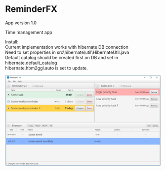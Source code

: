 # ReminderFX

App version 1.0

Time management app

Install:</br>
Current implementation works with hibernate DB connection</br>
Need to set properties in src\hibernate\util\HibernateUtil.java</br>
Default catalog should be created first on DB and set in hibernate.default_catalog</br>
hibernate.hbm2ggl.auto is set to update.</br>

![Alt text](/screen.jpg?raw=true "ReminderFX screenshot")
